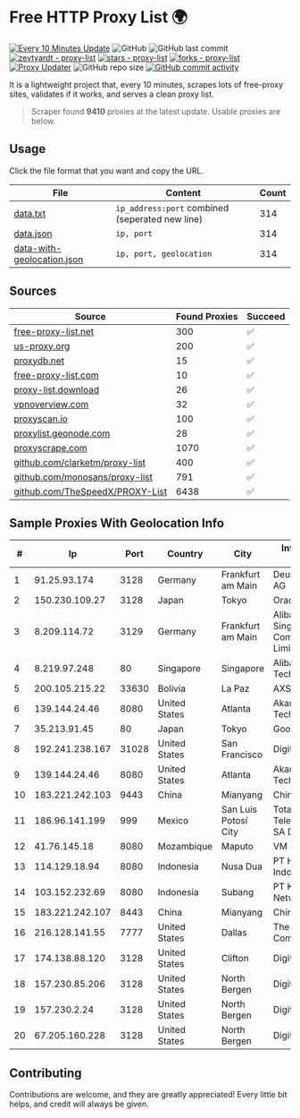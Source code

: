 
# Free HTTP Proxy List 🌍

[![Every 10 Minutes Update](https://github.com/mertguvencli/http-proxy-list/actions/workflows/main.yml/badge.svg?branch=main)](https://github.com/mertguvencli/http-proxy-list/actions/workflows/main.yml)
![GitHub](https://img.shields.io/github/license/mertguvencli/http-proxy-list)
![GitHub last commit](https://img.shields.io/github/last-commit/mertguvencli/http-proxy-list)
[![zevtyardt - proxy-list](https://img.shields.io/static/v1?label=zevtyardt&message=proxy-list&color=blue&logo=github)](https://github.com/zevtyardt/proxy-list "Go to GitHub repo")
[![stars - proxy-list](https://img.shields.io/github/stars/zevtyardt/proxy-list?style=social)](https://github.com/zevtyardt/proxy-list)
[![forks - proxy-list](https://img.shields.io/github/forks/zevtyardt/proxy-list?style=social)](https://github.com/zevtyardt/proxy-list)
[![Proxy Updater](https://github.com/zevtyardt/proxy-list/workflows/Proxy%20Updater/badge.svg)](https://github.com/zevtyardt/proxy-list/actions?query=workflow:"Proxy+Updater")
![GitHub repo size](https://img.shields.io/github/repo-size/zevtyardt/proxy-list)
[![GitHub commit activity](https://img.shields.io/github/commit-activity/m/zevtyardt/proxy-list?logo=commits)](https://github.com/zevtyardt/proxy-list/commits/main)

It is a lightweight project that, every 10 minutes, scrapes lots of free-proxy sites, validates if it works, and serves a clean proxy list.

> Scraper found **9410** proxies at the latest update. Usable proxies are below.

## Usage

Click the file format that you want and copy the URL.

|File|Content|Count|
|----|-------|-----|
|[data.txt](https://raw.githubusercontent.com/mertguvencli/http-proxy-list/main/proxy-list/data.txt)|`ip_address:port` combined (seperated new line)|314|
|[data.json](https://raw.githubusercontent.com/mertguvencli/http-proxy-list/main/proxy-list/data.json)|`ip, port`|314|
|[data-with-geolocation.json](https://raw.githubusercontent.com/mertguvencli/http-proxy-list/main/proxy-list/data-with-geolocation.json)|`ip, port, geolocation`|314|

## Sources

|Source|Found Proxies|Succeed|
|------|-------------|-------|
|[free-proxy-list.net](https://free-proxy-list.net)|300|✅|
|[us-proxy.org](https://www.us-proxy.org)|200|✅|
|[proxydb.net](http://proxydb.net)|15|✅|
|[free-proxy-list.com](https://free-proxy-list.com/?page=&port=&type%5B%5D=http&type%5B%5D=https&up_time=0&search=Search)|10|✅|
|[proxy-list.download](https://www.proxy-list.download/HTTP)|26|✅|
|[vpnoverview.com](https://vpnoverview.com/privacy/anonymous-browsing/free-proxy-servers)|32|✅|
|[proxyscan.io](https://www.proxyscan.io)|100|✅|
|[proxylist.geonode.com](https://proxylist.geonode.com/api/proxy-list?limit=300&page=1&sort_by=lastChecked&sort_type=desc&protocols=http,https)|28|✅|
|[proxyscrape.com](https://api.proxyscrape.com/v2/?request=displayproxies&protocol=http&timeout=10000&country=all&ssl=all&anonymity=all)|1070|✅|
|[github.com/clarketm/proxy-list](https://raw.githubusercontent.com/clarketm/proxy-list/master/proxy-list-raw.txt)|400|✅|
|[github.com/monosans/proxy-list](https://raw.githubusercontent.com/monosans/proxy-list/main/proxies/http.txt)|791|✅|
|[github.com/TheSpeedX/PROXY-List](https://raw.githubusercontent.com/TheSpeedX/PROXY-List/master/http.txt)|6438|✅|


## Sample Proxies With Geolocation Info

|#|Ip|Port|Country|City|Internet Service Provider|
|-|--|----|-------|----|-------------------------|
|1|91.25.93.174|3128|Germany|Frankfurt am Main|Deutsche Telekom AG|
|2|150.230.109.27|3128|Japan|Tokyo|Oracle Corporation|
|3|8.209.114.72|3129|Germany|Frankfurt am Main|Alibaba.com Singapore E-Commerce Private Limited|
|4|8.219.97.248|80|Singapore|Singapore|Alibaba (US) Technology Co., Ltd.|
|5|200.105.215.22|33630|Bolivia|La Paz|AXS Bolivia S. A.|
|6|139.144.24.46|8080|United States|Atlanta|Akamai Technologies, Inc.|
|7|35.213.91.45|80|Japan|Tokyo|Google LLC|
|8|192.241.238.167|31028|United States|San Francisco|DigitalOcean, LLC|
|9|139.144.24.46|8080|United States|Atlanta|Akamai Technologies, Inc.|
|10|183.221.242.103|9443|China|Mianyang|China Mobile|
|11|186.96.141.199|999|Mexico|San Luis Potosí City|Total Play Telecomunicaciones SA De CV|
|12|41.76.145.18|8080|Mozambique|Maputo|VM  S.A|
|13|114.129.18.94|8080|Indonesia|Nusa Dua|PT Hipernet Indodata|
|14|103.152.232.69|8080|Indonesia|Subang|PT Kingpolah Network Solutions|
|15|183.221.242.107|8443|China|Mianyang|China Mobile|
|16|216.128.141.55|7777|United States|Dallas|The Constant Company|
|17|174.138.88.120|3128|United States|Clifton|DigitalOcean, LLC|
|18|157.230.85.206|3128|United States|North Bergen|DigitalOcean, LLC|
|19|157.230.2.24|3128|United States|North Bergen|DigitalOcean, LLC|
|20|67.205.160.228|3128|United States|North Bergen|DigitalOcean, LLC|



## Contributing

Contributions are welcome, and they are greatly appreciated! Every
little bit helps, and credit will always be given.

